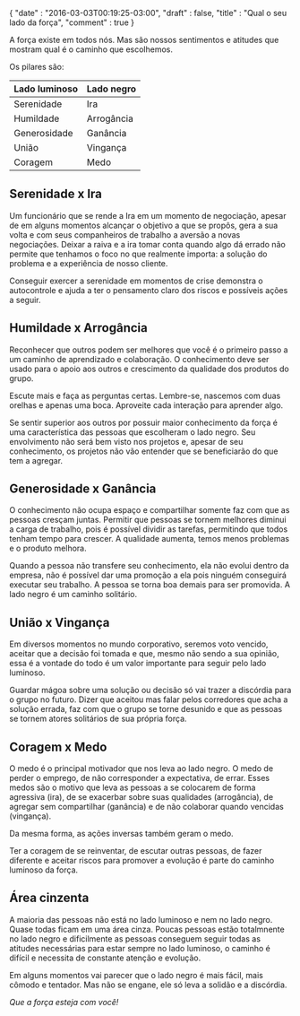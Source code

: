 {
  "date" : "2016-03-03T00:19:25-03:00",
  "draft" : false,
  "title" : "Qual o seu lado da força",
  "comment" : true
}

A força existe em todos nós. Mas são nossos sentimentos e atitudes que mostram qual é o caminho que escolhemos.

Os pilares são:

<table class="table">
  <thead>
    <tr><th>Lado luminoso</th><th>Lado negro</th></tr>
  </thead>
  <tbody>
    <tr><td>Serenidade      </td><td>    Ira          </td></tr>
    <tr><td>Humildade       </td><td>    Arrogância   </td></tr>
    <tr><td>Generosidade    </td><td>    Ganância     </td></tr>
    <tr><td>União           </td><td>    Vingança     </td></tr>
    <tr><td>Coragem         </td><td>    Medo         </td></tr>
  </tbody>
</table>

## Serenidade x Ira

Um funcionário que se rende a Ira em um momento de negociação,  apesar de em alguns momentos alcançar o objetivo a que se propôs, gera a sua  volta e com seus companheiros de trabalho a aversão a novas negociações.  Deixar a raiva e a ira tomar conta quando  algo dá errado não permite que tenhamos o foco no que realmente importa: a  solução do problema e a experiência de nosso cliente.

Conseguir exercer a serenidade em momentos de crise  demonstra o autocontrole e ajuda a ter o pensamento claro dos riscos e possíveis  ações a seguir.

## Humildade x Arrogância

Reconhecer que outros podem ser melhores que você é o  primeiro passo a um caminho de aprendizado e colaboração. O conhecimento deve  ser usado para o apoio aos outros e crescimento da qualidade dos produtos do  grupo.

Escute mais e faça as perguntas certas. Lembre-se, nascemos  com duas orelhas e apenas uma boca. Aproveite cada interação para aprender  algo.

Se sentir superior aos outros por possuir maior conhecimento  da força é uma característica das pessoas que escolheram o lado negro. Seu  envolvimento não será bem visto nos projetos e, apesar de seu conhecimento, os  projetos não vão entender que se beneficiarão do que tem a agregar.

## Generosidade x Ganância

O conhecimento não ocupa espaço e compartilhar somente faz  com que as pessoas cresçam juntas.  Permitir que pessoas se tornem melhores  diminui a carga de trabalho, pois é possível dividir as tarefas, permitindo que  todos tenham tempo para crescer. A qualidade aumenta, temos menos problemas e o  produto melhora.

Quando a pessoa não transfere seu conhecimento, ela não  evolui dentro da empresa, não é possível dar uma promoção a ela pois ninguém  conseguirá executar seu trabalho. A pessoa se torna boa demais para ser  promovida. A lado negro é um caminho solitário.

## União x Vingança

Em diversos momentos no mundo corporativo, seremos voto  vencido, aceitar que a decisão foi tomada e que, mesmo não sendo a sua opinião,  essa é a vontade do todo é um valor importante para seguir pelo lado luminoso.

Guardar mágoa sobre uma solução ou decisão só vai trazer a  discórdia para o grupo no futuro. Dizer que aceitou mas falar pelos corredores  que acha a solução errada, faz com que o grupo se torne desunido e que as  pessoas se tornem atores solitários de sua própria força.

## Coragem x Medo

O medo é o principal motivador que nos leva ao lado negro. O  medo de perder o emprego, de não corresponder a expectativa, de errar. Esses  medos são o motivo que leva as pessoas a se colocarem de forma agressiva (ira),  de se exacerbar sobre suas qualidades (arrogância), de agregar sem compartilhar  (ganância) e de não colaborar quando vencidas (vingança).

Da mesma forma, as ações inversas também geram o medo.

Ter a coragem de se reinventar, de escutar outras pessoas,  de fazer diferente e aceitar riscos para promover a evolução é parte do caminho  luminoso da força.

## Área cinzenta

A maioria das pessoas não está no lado luminoso  e nem no lado negro. Quase todas ficam em uma  área cinza. Poucas pessoas estão totalmnente no lado negro e dificilmente as pessoas conseguem seguir todas as atitudes  necessárias para estar sempre no lado luminoso, o caminho é difícil e necessita  de constante atenção e evolução.

Em alguns momentos vai parecer que o lado negro é mais  fácil, mais cômodo e tentador.  Mas não  se engane, ele só leva a solidão e a discórdia.

*Que a força esteja com você!*
